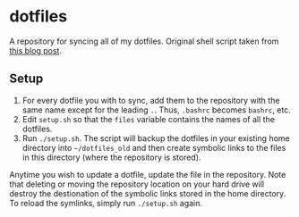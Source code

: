 # dotfiles
A repository for syncing all of my dotfiles. Original shell script taken from [this blog post](https://blog.smalleycreative.com/tutorials/using-git-and-github-to-manage-your-dotfiles/).

## Setup

 1. For every dotfile you with to sync, add them to the repository with the same name except for the leading `.`. Thus, `.bashrc` becomes `bashrc`, etc.
 2. Edit `setup.sh` so that the `files` variable contains the names of all the dotfiles.
 3. Run `./setup.sh`. The script will backup the dotfiles in your existing home directory into `~/dotfiles_old` and then create symbolic links to the files in this directory (where the repository is stored).

Anytime you wish to update a dotfile, update the file in the repository. Note that deleting or moving the repository location on your hard drive will destroy the destionation of the symbolic links stored in the home directory. To reload the symlinks, simply run `./setup.sh` again.